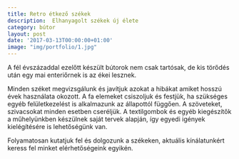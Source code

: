 ```yaml
---
title: Retro étkező székek
description:  Elhanyagolt székek új élete
category: bútor
layout: post
date: '2017-03-13T00:00:00+01:00'
image: "img/portfolio/1.jpg"
---
```

A fél évszázaddal ezelőtt készült bútorok nem csak tartósak, de kis törődés után egy mai enteriőrnek is az ékei lesznek.

Minden széket megvizsgálunk és javítjuk azokat a hibákat amiket hosszú évek használata okozott. A fa elemeket csiszoljuk és festjük, ha szükséges egyéb felületkezelést is alkalmazunk az állapottól függően. A szöveteket, szivacsokat minden esetben cseréljük. A textilgombok és egyéb kiegészítők a műhelyünkben készülnek saját tervek alapján, így egyedi igények kielégítésére is lehetőségünk van.

Folyamatosan kutatjuk fel és dolgozunk a székeken, aktuális kínálatunkért keress fel minket elérhetőségeink egyikén.

